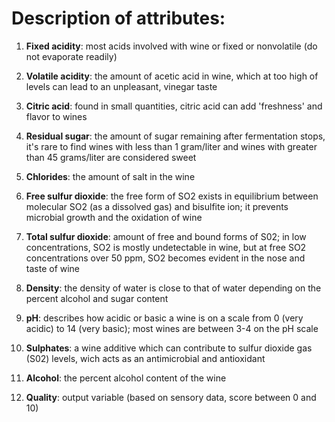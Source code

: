 # Description of attributes:  



1. **Fixed acidity**: most acids involved with wine or fixed or nonvolatile (do not evaporate readily)  

2. **Volatile acidity**: the amount of acetic acid in wine, which at too high of levels can lead to an unpleasant, vinegar taste  

3. **Citric acid**: found in small quantities, citric acid can add 'freshness' and flavor to wines  

4. **Residual sugar**: the amount of sugar remaining after fermentation stops, it's rare to find wines with less than 1 gram/liter and wines with greater than 45 grams/liter are considered sweet  

5. **Chlorides**: the amount of salt in the wine  

6. **Free sulfur dioxide**: the free form of SO2 exists in equilibrium between molecular SO2 (as a dissolved gas) and bisulfite ion; it prevents microbial growth and the oxidation of wine  

7. **Total sulfur dioxide**: amount of free and bound forms of S02; in low concentrations, SO2 is mostly undetectable in wine, but at free SO2 concentrations over 50 ppm, SO2 becomes evident in the nose and taste of wine  

8. **Density**: the density of water is close to that of water depending on the percent alcohol and sugar content 

9. **pH**: describes how acidic or basic a wine is on a scale from 0 (very acidic) to 14 (very basic); most wines are between 3-4 on the pH scale  

10. **Sulphates**: a wine additive which can contribute to sulfur dioxide gas (S02) levels, wich acts as an antimicrobial and antioxidant  

11. **Alcohol**: the percent alcohol content of the wine  

12. **Quality**: output variable (based on sensory data, score between 0 and 10)
